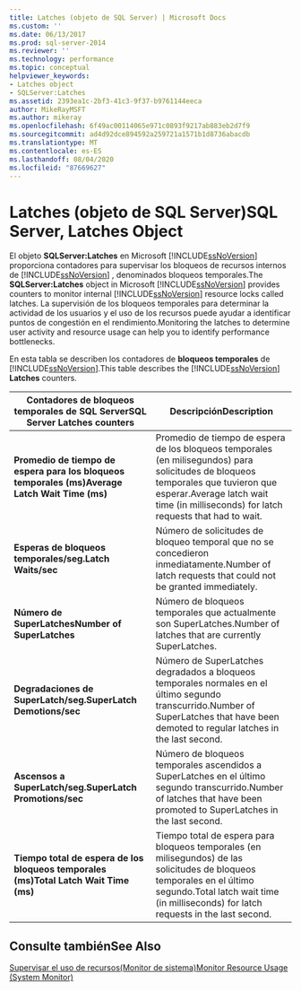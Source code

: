 ```yaml
---
title: Latches (objeto de SQL Server) | Microsoft Docs
ms.custom: ''
ms.date: 06/13/2017
ms.prod: sql-server-2014
ms.reviewer: ''
ms.technology: performance
ms.topic: conceptual
helpviewer_keywords:
- Latches object
- SQLServer:Latches
ms.assetid: 2393ea1c-2bf3-41c3-9f37-b9761144eeca
author: MikeRayMSFT
ms.author: mikeray
ms.openlocfilehash: 6f49ac00114065e971c0893f9217ab883eb2d7f9
ms.sourcegitcommit: ad4d92dce894592a259721a1571b1d8736abacdb
ms.translationtype: MT
ms.contentlocale: es-ES
ms.lasthandoff: 08/04/2020
ms.locfileid: "87669627"
---
```

# <a name="sql-server-latches-object"></a><span data-ttu-id="865a1-102">Latches (objeto de SQL Server)</span><span class="sxs-lookup"><span data-stu-id="865a1-102">SQL Server, Latches Object</span></span>
  <span data-ttu-id="865a1-103">El objeto **SQLServer:Latches** en Microsoft [!INCLUDE[ssNoVersion](../../includes/ssnoversion-md.md)] proporciona contadores para supervisar los bloqueos de recursos internos de [!INCLUDE[ssNoVersion](../../includes/ssnoversion-md.md)] , denominados bloqueos temporales.</span><span class="sxs-lookup"><span data-stu-id="865a1-103">The **SQLServer:Latches** object in Microsoft [!INCLUDE[ssNoVersion](../../includes/ssnoversion-md.md)] provides counters to monitor internal [!INCLUDE[ssNoVersion](../../includes/ssnoversion-md.md)] resource locks called latches.</span></span> <span data-ttu-id="865a1-104">La supervisión de los bloqueos temporales para determinar la actividad de los usuarios y el uso de los recursos puede ayudar a identificar puntos de congestión en el rendimiento.</span><span class="sxs-lookup"><span data-stu-id="865a1-104">Monitoring the latches to determine user activity and resource usage can help you to identify performance bottlenecks.</span></span>  
  
 <span data-ttu-id="865a1-105">En esta tabla se describen los contadores de **bloqueos temporales** de [!INCLUDE[ssNoVersion](../../includes/ssnoversion-md.md)].</span><span class="sxs-lookup"><span data-stu-id="865a1-105">This table describes the [!INCLUDE[ssNoVersion](../../includes/ssnoversion-md.md)] **Latches** counters.</span></span>  
  
|<span data-ttu-id="865a1-106">Contadores de bloqueos temporales de SQL Server</span><span class="sxs-lookup"><span data-stu-id="865a1-106">SQL Server Latches counters</span></span>|<span data-ttu-id="865a1-107">Descripción</span><span class="sxs-lookup"><span data-stu-id="865a1-107">Description</span></span>|  
|---------------------------------|-----------------|  
|<span data-ttu-id="865a1-108">**Promedio de tiempo de espera para los bloqueos temporales (ms)**</span><span class="sxs-lookup"><span data-stu-id="865a1-108">**Average Latch Wait Time (ms)**</span></span>|<span data-ttu-id="865a1-109">Promedio de tiempo de espera de los bloqueos temporales (en milisegundos) para solicitudes de bloqueos temporales que tuvieron que esperar.</span><span class="sxs-lookup"><span data-stu-id="865a1-109">Average latch wait time (in milliseconds) for latch requests that had to wait.</span></span>|  
|<span data-ttu-id="865a1-110">**Esperas de bloqueos temporales/seg.**</span><span class="sxs-lookup"><span data-stu-id="865a1-110">**Latch Waits/sec**</span></span>|<span data-ttu-id="865a1-111">Número de solicitudes de bloqueo temporal que no se concedieron inmediatamente.</span><span class="sxs-lookup"><span data-stu-id="865a1-111">Number of latch requests that could not be granted immediately.</span></span>|  
|<span data-ttu-id="865a1-112">**Número de SuperLatches**</span><span class="sxs-lookup"><span data-stu-id="865a1-112">**Number of SuperLatches**</span></span>|<span data-ttu-id="865a1-113">Número de bloqueos temporales que actualmente son SuperLatches.</span><span class="sxs-lookup"><span data-stu-id="865a1-113">Number of latches that are currently SuperLatches.</span></span>|  
|<span data-ttu-id="865a1-114">**Degradaciones de SuperLatch/seg.**</span><span class="sxs-lookup"><span data-stu-id="865a1-114">**SuperLatch Demotions/sec**</span></span>|<span data-ttu-id="865a1-115">Número de SuperLatches degradados a bloqueos temporales normales en el último segundo transcurrido.</span><span class="sxs-lookup"><span data-stu-id="865a1-115">Number of SuperLatches that have been demoted to regular latches in the last second.</span></span>|  
|<span data-ttu-id="865a1-116">**Ascensos a SuperLatch/seg.**</span><span class="sxs-lookup"><span data-stu-id="865a1-116">**SuperLatch Promotions/sec**</span></span>|<span data-ttu-id="865a1-117">Número de bloqueos temporales ascendidos a SuperLatches en el último segundo transcurrido.</span><span class="sxs-lookup"><span data-stu-id="865a1-117">Number of latches that have been promoted to SuperLatches in the last second.</span></span>|  
|<span data-ttu-id="865a1-118">**Tiempo total de espera de los bloqueos temporales (ms)**</span><span class="sxs-lookup"><span data-stu-id="865a1-118">**Total Latch Wait Time (ms)**</span></span>|<span data-ttu-id="865a1-119">Tiempo total de espera para bloqueos temporales (en milisegundos) de las solicitudes de bloqueos temporales en el último segundo.</span><span class="sxs-lookup"><span data-stu-id="865a1-119">Total latch wait time (in milliseconds) for latch requests in the last second.</span></span>|  
  
## <a name="see-also"></a><span data-ttu-id="865a1-120">Consulte también</span><span class="sxs-lookup"><span data-stu-id="865a1-120">See Also</span></span>  
 [<span data-ttu-id="865a1-121">Supervisar el uso de recursos&#40;Monitor de sistema&#41;</span><span class="sxs-lookup"><span data-stu-id="865a1-121">Monitor Resource Usage &#40;System Monitor&#41;</span></span>](monitor-resource-usage-system-monitor.md)  
  
  
